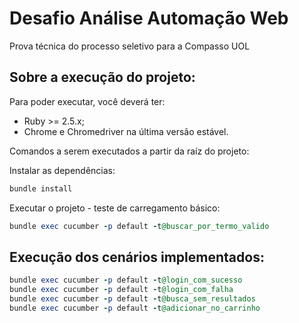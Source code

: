 # Desafio Análise Automação Web

Prova técnica do processo seletivo para a Compasso UOL

## Sobre a execução do projeto: 

Para poder executar, você deverá ter:
- Ruby >= 2.5.x;
- Chrome e Chromedriver na última versão estável.

Comandos a serem executados a partir da raíz do projeto:

Instalar as dependências:
```ruby
bundle install
```

Executar o projeto - teste de carregamento básico:
```ruby
bundle exec cucumber -p default -t@buscar_por_termo_valido
```
## Execução dos cenários implementados:

```ruby
bundle exec cucumber -p default -t@login_com_sucesso
bundle exec cucumber -p default -t@login_com_falha
bundle exec cucumber -p default -t@busca_sem_resultados
bundle exec cucumber -p default -t@adicionar_no_carrinho

```
